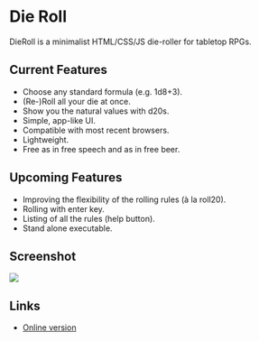 # Die Roll

DieRoll is a minimalist HTML/CSS/JS die-roller for tabletop RPGs.

## Current Features

- Choose any standard formula (e.g. 1d8+3).
- (Re-)Roll all your die at once.
- Show you the natural values with d20s.
- Simple, app-like UI.
- Compatible with most recent browsers.
- Lightweight.
- Free as in free speech and as in free beer.

## Upcoming Features
- Improving the flexibility of the rolling rules (à la roll20).
- Rolling with enter key.
- Listing of all the rules (help button).
- Stand alone executable.

## Screenshot

![](http://samld.tech/assets/articles-img/neencqv1kho5w1o8p4ug.png)

## Links

- [Online version](http://www.samld.tech/pf/dieroll.htm)
